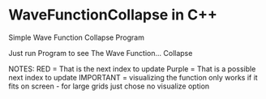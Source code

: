 # WaveFunctionCollapse in C++
 Simple Wave Function Collapse Program

Just run Program to see The Wave Function... Collapse

NOTES: RED = That is the next index to update
       Purple = That is a possible next index to update
       IMPORTANT = visualizing the function only works if it fits on screen
        - for large grids just chose no visualize option
